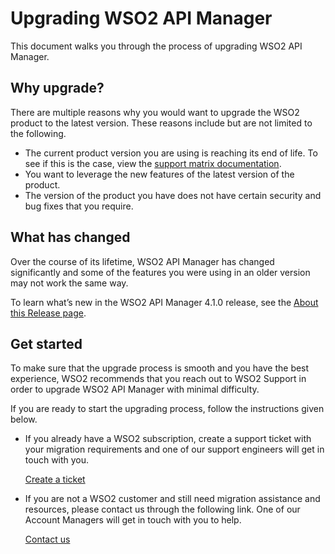 # Upgrading WSO2 API Manager

This document walks you through the process of upgrading WSO2 API Manager. 

## Why upgrade?

There are multiple reasons why you would want to upgrade the WSO2 product to the latest version. These reasons include but are not limited to the following.  

- The current product version you are using is reaching its end of life. To see if this is the case, view the [support matrix documentation](https://wso2.com/products/support-matrix/). 
- You want to leverage the new features of the latest version of the product.
- The version of the product you have does not have certain security and bug fixes that you require.

## What has changed

Over the course of its lifetime, WSO2 API Manager has changed significantly and some of the features you were using in an older version may not work the same way.

To learn what’s new in the WSO2 API Manager 4.1.0 release, see the [About this Release page]({{base_path}}/get-started/about-this-release/).

## Get started

To make sure that the upgrade process is smooth and you have the best experience, WSO2 recommends that you reach out to WSO2 Support in order to upgrade WSO2 API Manager with minimal difficulty.

If you are ready to start the upgrading process, follow the instructions given below.

- If you already have a WSO2 subscription, create a support ticket with your migration requirements and one of our support engineers will get in touch with you.

    [Create a ticket](https://support.wso2.com/support)

- If you are not a WSO2 customer and still need migration assistance and resources, please contact us through the following link. One of our Account Managers will get in touch with you to help.
 

    [Contact us](https://wso2.com/contact/)
